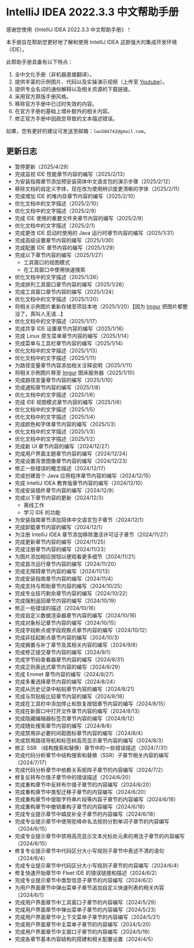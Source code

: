 # IntelliJ IDEA 2022.3.3 中文帮助手册

感谢您使用《IntelliJ IDEA 2022.3.3 中文帮助手册》！

本手册旨在帮助您更好地了解和使用 IntelliJ IDEA 这款强大的集成开发环境（IDE）。 

此帮助手册具备有以下特点：

1. 全中文化手册（非机器直接翻译）。
2. 提供丰富的示例图片、代码以及实操演示视频（上传至 [Youtube](https://www.youtube.com/)）。
3. 提供专业名词的通俗解释以及相关资源的下载链接。
4. 采用官方原版手册风格。 
5. 移除官方手册中已过时失效的内容。
6. 在官方手册的基础上增补额外的相关内容。
7. 修正官方手册中因疏忽导致的文本描述错误。

如果，您有更好的建议可发送至邮箱：`lwu584742@gmail.com`。

## 更新日志
 - 暂停更新（2025/4/29）
 - 完成监视 IDE 性能章节内容的编写（2025/2/13）
 - 为安装指南章节添加预安装简体中文语言包的演示步骤（2025/2/12）
 - 移除文档的自定义字体，现在改为使用辨识度更清晰的字体（2025/2/11）
 - 完成增加 IDE 的堆内存章节内容的编写（2025/2/10）
 - 优化文档中的文字描述（2025/2/10）
 - 优化文档中的文字描述（2025/2/9）
 - 完成 IDE 使用的重要文件夹章节内容的编写（2025/2/9）
 - 优化文档中的文字描述（2025/2/1）
 - 完成更改 IDE 启动时使用的 Java 运行时章节内容的编写（2025/1/31）
 - 完成高级设置章节内容的编写（2025/1/30）
 - 完成配置 IDE 章节内容的编写（2025/1/29）
 - 完成以下章节内容的编写（2025/1/27）
   - 工具窗口的视图模式
   - 在工具窗口中使用快速搜索
 - 优化文档中的文字描述（2025/1/26）
 - 完成排列工具窗口章节内容的编写（2025/1/26）
 - 完成工具窗口章节内容的编写（2025/1/24）
 - 优化文档中的文字描述（2025/1/20）
 - 将相关示例图片重新存储至项目本地（2025/1/20）【因为 [Imgur](https://imgur.com/) 把图片都整没了，真叫人无语...】
 - 优化文档中的文字描述（2025/1/17）
 - 完成共享 IDE 设置章节内容的编写（2025/1/16）
 - 完成 Linux 原生菜单章节内容的编写（2025/1/14）
 - 完成菜单与工具栏章节内容的编写（2025/1/14）
 - 优化文档中的文字描述（2025/1/13）
 - 优化文档中的文字描述（2025/1/11）
 - 为路径变量章节内容添加相关注释说明（2025/1/11）
 - 将相关示例图片移至 [Imgur](https://imgur.com/) 图床服务器（2025/1/10）
 - 完成路径变量章节内容的编写（2025/1/10）
 - 完成通知章节内容的编写（2025/1/8）
 - 优化文档中的文字描述（2025/1/6）
 - 完成 IDE 视图模式章节内容的编写（2025/1/6）
 - 优化文档中的文字描述（2025/1/5）
 - 优化文档中的文字描述（2025/1/4）
 - 完成颜色和字体章节内容的编写（2025/1/3）
 - 优化文档中的文字描述（2025/1/3）
 - 优化文档中的文字描述（2025/1/2）
 - 完成新 UI 章节内容的编写（2024/12/27）
 - 完成用户界面主题章节内容的编写（2024/12/24）
 - 完成设置背景图像章节内容的编写（2024/12/23）
 - 修正一些错误的概念描述（2024/12/17）
 - 完成创建首个 Java 应用程序章节内容的编写（2024/12/15）
 - 完成 IntelliJ IDEA 教育版章节内容的编写（2024/12/10）
 - 完成安装插件章节内容的编写（2024/12/9）
 - 完成以下章节内容的更新（2024/12/3）
   - 离线工作
   - 学习 IDE 的功能
 - 为安装指南章节添加简体中文语言包子章节（2024/12/1）
 - 完成卸载章节内容的编写（2024/12/1）
 - 为注册 IntelliJ IDEA 章节添加移除激活许可证子章节（2024/11/27）
 - 完成更新章节内容的编写（2024/11/25）
 - 完成注册章节内容的编写（2024/11/23）
 - 为图片添加相应按钮以便观看更多细节（2024/11/21）
 - 完成首次运行章节内容的编写（2024/11/20）
 - 完成无障碍章节内容的编写（2024/11/13）
 - 完成安装指南章节内容的编写（2024/11/4）
 - 完成支持与帮助章节内容的编写（2024/10/25）
 - 完成专业技巧剩余章节内容的编写（2024/10/22）
 - 完成强制返回章节内容的编写（2024/10/19）
 - 修正一些错误的描述（2024/10/16）
 - 完成自定义数据渲染器章节内容的编写（2024/10/16)
 - 完成对象标记章节内容的编写（2024/10/15）
 - 完成字段断点或字段观察点章节内容的编写（2024/10/12）
 - 完成非挂起断点章节内容的编写（2024/10/3）
 - 完成搁置与补丁章节及其相关内容的编写（2024/9/8）
 - 完成修正提交章节内容的编写（2024/9/1）
 - 完成字节码查看器章节内容的编写（2024/8/31）
 - 完成正则表达式章节内容的编写（2024/8/29）
 - 完成 Emmet 章节内容的编写（2024/8/27）
 - 完成多重选择章节内容的编写（2024/8/24）
 - 完成从历史记录中粘贴章节内容的编写（2024/8/21）
 - 完成与剪贴板比较章节内容的编写（2024/8/18）
 - 完成在工具栏中添加停止和恢复按钮章节内容的编写（2024/8/15）
 - 完成在新窗口中打开文件章节内容的编写（2024/8/13）
 - 完成隐藏编辑器标签页章节内容的编写（2024/8/12）
 - 完成随处搜索章节内容的编写（2024/8/8）
 - 完成禁用非必要的间距图标章节内容的编写（2024/8/4）
 - 完成禁用路径导航和标签树高亮显示章节内容的编写（2024/8/3）
 - 修正 SSR （结构搜索和替换）章节中的一些错误描述（2024/7/31）
 - 完成代码分析章节中结构搜索和替换（SSR）子章节相关内容的编写（2024/7/17）
 - 完成代码分析章节中依赖关系矩阵子章节的内容编写（2024/7/2）
 - 修复反转布尔值子章节中的错误描述（2024/6/20）
 - 完成重构章节中反转布尔值子章节的内容编写（2024/6/20）
 - 完成重构章节中类型迁移子章节的内容编写（2024/6/20）
 - 完成重构章节中提取字符串片段等内容子章节的内容编写（2024/6/18）
 - 完成重构章节中撤销重构子章节的内容编写（2024/6/18）
 - 完成专业提示章节中嬉皮补全子章节的内容编写（2024/6/18）
 - 完成专业提示章节中使用驼峰命名法规则分割单词子章节的内容编写（2024/6/15）
 - 完成专业提示章节中禁用高亮显示文本光标处元素的用法子章节的内容编写（2024/6/15）
 - 修复专业提示章节中代码区分大小写规则子章节中表述不清的语句（2024/6/4）
 - 完成专业提示章节中代码区分大小写规则子章节的内容编写（2024/6/4）
 - 修复快速开始章节中 Fleet IDE 的错误链接和描述（2024/6/2）
 - 完成专业提示章节中类型信息子章节的内容编写（2024/6/2）
 - 为用户界面章节中弹出菜单子章节追加自定义快速列表的相关内容（2024/6/1）
 - 完成用户界面章节中工具窗口子章节的内容编写（2024/5/29）
 - 完成用户界面章节中弹出菜单子章节的内容编写（2024/5/23）
 - 完成用户界面章节中上下文菜单子章节的内容编写（2024/5/21）
 - 完成用户界面章节中主菜单子章节的内容编写（2024/5/20）
 - 完成用户界面章节中主窗口子章节的内容编写（2024/5/19）
 - 完成各章节基本内容结构的搭建和相关配置设置（2024/4/5）



